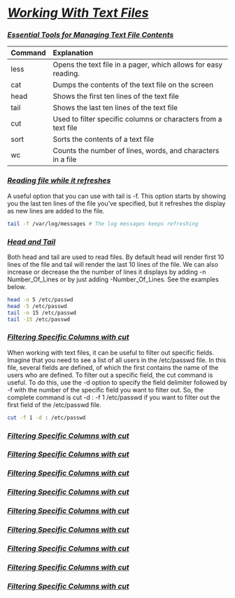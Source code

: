 # <b><ins><i>Working With Text Files</i></ins></b>

### <b><ins><i>Essential Tools for Managing Text File Contents</i></ins></b>

| Command | Explanation |   
|:-------|:----------|
| less | Opens the text file in a pager, which allows for easy reading. |
| cat | Dumps the contents of the text file on the screen |
| head | Shows the first ten lines of the text file |
| tail | Shows the last ten lines of the text file |
| cut | Used to filter specific columns or characters from a text file |
| sort | Sorts the contents of a text file |
| wc | Counts the number of lines, words, and characters in a file |

### <b><ins><i>Reading file while it refreshes</i></ins></b>
A useful option that you can use with tail is -f. This option starts by showing you the last ten lines of the file you’ve specified, but it refreshes the display as new lines are added to the file.
```bash
tail -f /var/log/messages # The log messages keeps refreshing
```
### <b><ins><i>Head and Tail</i></ins></b>

Both head and tail are used to read files. By default head will render first 10 lines of the file and tail will render the last 10 lines of the file. We can also increase or decrease the the number of lines it displays by adding -n Number_Of_Lines or by just adding -Number_Of_Lines. See the examples below.
```bash
head -n 5 /etc/passwd
head -5 /etc/passwd
tail -n 15 /etc/passwd
tail -15 /etc/passwd
```

### <b><ins><i>Filtering Specific Columns with cut</i></ins></b>
When working with text files, it can be useful to filter out specific fields. Imagine that you need to see a list of all users in the /etc/passwd file. In this file, several fields are defined, of which the first contains the name of the users who are defined. To filter out a specific field, the cut command is useful. To do this, use the -d option to specify the field delimiter followed by -f with the number of the specific field you want to filter out. So, the complete command is cut -d : -f 1 /etc/passwd if you want to filter out the first field of the /etc/passwd file. 
```bash
cut -f 1 -d : /etc/passwd
```

### <b><ins><i>Filtering Specific Columns with cut</i></ins></b>
### <b><ins><i>Filtering Specific Columns with cut</i></ins></b>
### <b><ins><i>Filtering Specific Columns with cut</i></ins></b>
### <b><ins><i>Filtering Specific Columns with cut</i></ins></b>
### <b><ins><i>Filtering Specific Columns with cut</i></ins></b>
### <b><ins><i>Filtering Specific Columns with cut</i></ins></b>
### <b><ins><i>Filtering Specific Columns with cut</i></ins></b>
### <b><ins><i>Filtering Specific Columns with cut</i></ins></b>
### <b><ins><i>Filtering Specific Columns with cut</i></ins></b>
